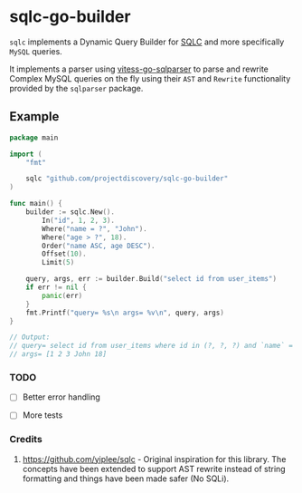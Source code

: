 # sqlc-go-builder

`sqlc` implements a Dynamic Query Builder for [SQLC](https://github.com/kyleconroy/sqlc) and more specifically `MySQL` queries.

It implements a parser using [vitess-go-sqlparser](https://vitess.io/docs/contributing/contributing-to-ast-parser/) to parse and rewrite Complex MySQL queries on the fly using their `AST` and `Rewrite` functionality provided by the `sqlparser` package.

## Example

```go
package main

import (
	"fmt"

	sqlc "github.com/projectdiscovery/sqlc-go-builder"
)

func main() {
	builder := sqlc.New().
		In("id", 1, 2, 3).
		Where("name = ?", "John").
		Where("age > ?", 18).
		Order("name ASC, age DESC").
		Offset(10).
		Limit(5)

	query, args, err := builder.Build("select id from user_items")
	if err != nil {
		panic(err)
	}
	fmt.Printf("query= %s\n args= %v\n", query, args)
}

// Output:
// query= select id from user_items where id in (?, ?, ?) and `name` = ? and age > ? order by `name` asc, age desc limit 10, 5
// args= [1 2 3 John 18]
```

### TODO

- [ ] Better error handling
- [ ] More tests


### Credits

1. https://github.com/yiplee/sqlc - Original inspiration for this library. The concepts have been extended to support AST rewrite instead of string formatting and things have been made safer (No SQLi).